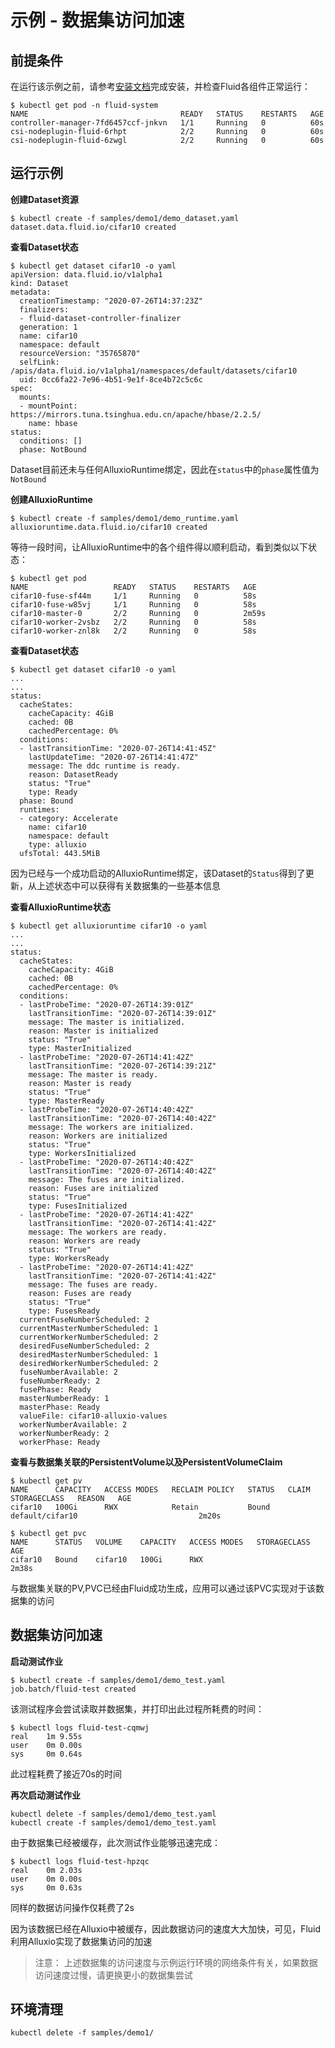 # 示例 - 数据集访问加速

## 前提条件
在运行该示例之前，请参考[安装文档](../installation_cn/README.md)完成安装，并检查Fluid各组件正常运行：
```shell script
$ kubectl get pod -n fluid-system
NAME                                  READY   STATUS    RESTARTS   AGE
controller-manager-7fd6457ccf-jnkvn   1/1     Running   0          60s
csi-nodeplugin-fluid-6rhpt            2/2     Running   0          60s
csi-nodeplugin-fluid-6zwgl            2/2     Running   0          60s
```

## 运行示例

**创建Dataset资源**
```shell script
$ kubectl create -f samples/demo1/demo_dataset.yaml 
dataset.data.fluid.io/cifar10 created
```

**查看Dataset状态**
```shell script
$ kubectl get dataset cifar10 -o yaml
apiVersion: data.fluid.io/v1alpha1
kind: Dataset
metadata:
  creationTimestamp: "2020-07-26T14:37:23Z"
  finalizers:
  - fluid-dataset-controller-finalizer
  generation: 1
  name: cifar10
  namespace: default
  resourceVersion: "35765870"
  selfLink: /apis/data.fluid.io/v1alpha1/namespaces/default/datasets/cifar10
  uid: 0cc6fa22-7e96-4b51-9e1f-8ce4b72c5c6c
spec:
  mounts:
  - mountPoint: https://mirrors.tuna.tsinghua.edu.cn/apache/hbase/2.2.5/
    name: hbase
status:
  conditions: []
  phase: NotBound
```

Dataset目前还未与任何AlluxioRuntime绑定，因此在`status`中的`phase`属性值为`NotBound`

**创建AlluxioRuntime**
```shell script
$ kubectl create -f samples/demo1/demo_runtime.yaml
alluxioruntime.data.fluid.io/cifar10 created
```

等待一段时间，让AlluxioRuntime中的各个组件得以顺利启动，看到类似以下状态：
```shell script
$ kubectl get pod
NAME                   READY   STATUS    RESTARTS   AGE
cifar10-fuse-sf44m     1/1     Running   0          58s
cifar10-fuse-w85vj     1/1     Running   0          58s
cifar10-master-0       2/2     Running   0          2m59s
cifar10-worker-2vsbz   2/2     Running   0          58s
cifar10-worker-znl8k   2/2     Running   0          58s
```

**查看Dataset状态**
```shell script
$ kubectl get dataset cifar10 -o yaml
...
...
status:
  cacheStates:
    cacheCapacity: 4GiB
    cached: 0B
    cachedPercentage: 0%
  conditions:
  - lastTransitionTime: "2020-07-26T14:41:45Z"
    lastUpdateTime: "2020-07-26T14:41:47Z"
    message: The ddc runtime is ready.
    reason: DatasetReady
    status: "True"
    type: Ready
  phase: Bound
  runtimes:
  - category: Accelerate
    name: cifar10
    namespace: default
    type: alluxio
  ufsTotal: 443.5MiB
```
因为已经与一个成功启动的AlluxioRuntime绑定，该Dataset的`Status`得到了更新，从上述状态中可以获得有关数据集的一些基本信息

**查看AlluxioRuntime状态**
```shell script
$ kubectl get alluxioruntime cifar10 -o yaml
...
...
status:
  cacheStates:
    cacheCapacity: 4GiB
    cached: 0B
    cachedPercentage: 0%
  conditions:
  - lastProbeTime: "2020-07-26T14:39:01Z"
    lastTransitionTime: "2020-07-26T14:39:01Z"
    message: The master is initialized.
    reason: Master is initialized
    status: "True"
    type: MasterInitialized
  - lastProbeTime: "2020-07-26T14:41:42Z"
    lastTransitionTime: "2020-07-26T14:39:21Z"
    message: The master is ready.
    reason: Master is ready
    status: "True"
    type: MasterReady
  - lastProbeTime: "2020-07-26T14:40:42Z"
    lastTransitionTime: "2020-07-26T14:40:42Z"
    message: The workers are initialized.
    reason: Workers are initialized
    status: "True"
    type: WorkersInitialized
  - lastProbeTime: "2020-07-26T14:40:42Z"
    lastTransitionTime: "2020-07-26T14:40:42Z"
    message: The fuses are initialized.
    reason: Fuses are initialized
    status: "True"
    type: FusesInitialized
  - lastProbeTime: "2020-07-26T14:41:42Z"
    lastTransitionTime: "2020-07-26T14:41:42Z"
    message: The workers are ready.
    reason: Workers are ready
    status: "True"
    type: WorkersReady
  - lastProbeTime: "2020-07-26T14:41:42Z"
    lastTransitionTime: "2020-07-26T14:41:42Z"
    message: The fuses are ready.
    reason: Fuses are ready
    status: "True"
    type: FusesReady
  currentFuseNumberScheduled: 2
  currentMasterNumberScheduled: 1
  currentWorkerNumberScheduled: 2
  desiredFuseNumberScheduled: 2
  desiredMasterNumberScheduled: 1
  desiredWorkerNumberScheduled: 2
  fuseNumberAvailable: 2
  fuseNumberReady: 2
  fusePhase: Ready
  masterNumberReady: 1
  masterPhase: Ready
  valueFile: cifar10-alluxio-values
  workerNumberAvailable: 2
  workerNumberReady: 2
  workerPhase: Ready
```

**查看与数据集关联的PersistentVolume以及PersistentVolumeClaim**
```shell script
$ kubectl get pv
NAME      CAPACITY   ACCESS MODES   RECLAIM POLICY   STATUS   CLAIM             STORAGECLASS   REASON   AGE
cifar10   100Gi      RWX            Retain           Bound    default/cifar10                           2m20s
```

```shell script
$ kubectl get pvc
NAME      STATUS   VOLUME    CAPACITY   ACCESS MODES   STORAGECLASS   AGE
cifar10   Bound    cifar10   100Gi      RWX                           2m38s
```
与数据集关联的PV,PVC已经由Fluid成功生成，应用可以通过该PVC实现对于该数据集的访问

## 数据集访问加速
**启动测试作业**
```shell script
$ kubectl create -f samples/demo1/demo_test.yaml
job.batch/fluid-test created
```
该测试程序会尝试读取并数据集，并打印出此过程所耗费的时间：
```shell script
$ kubectl logs fluid-test-cqmwj
real    1m 9.55s
user    0m 0.00s
sys     0m 0.64s
```
此过程耗费了接近70s的时间

**再次启动测试作业**
```shell script
kubectl delete -f samples/demo1/demo_test.yaml
kubectl create -f samples/demo1/demo_test.yaml
```
由于数据集已经被缓存，此次测试作业能够迅速完成：
```shell script
$ kubectl logs fluid-test-hpzqc
real    0m 2.03s
user    0m 0.00s
sys     0m 0.63s
```
同样的数据访问操作仅耗费了2s

因为该数据已经在Alluxio中被缓存，因此数据访问的速度大大加快，可见，Fluid利用Alluxio实现了数据集访问的加速

> 注意： 上述数据集的访问速度与示例运行环境的网络条件有关，如果数据访问速度过慢，请更换更小的数据集尝试

## 环境清理
```shell script
kubectl delete -f samples/demo1/
```

